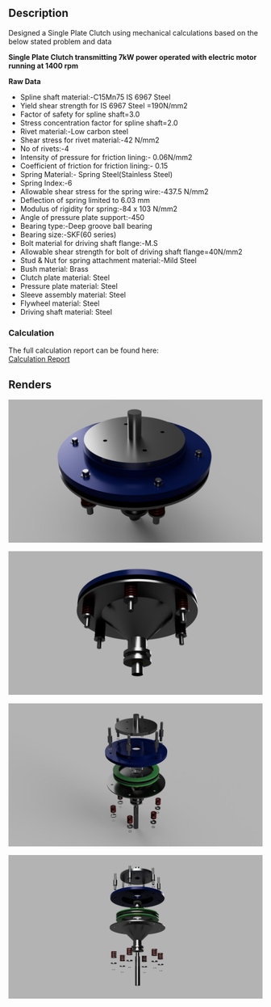 ## Description
Designed a Single Plate Clutch using mechanical calculations based on the below stated problem and data

**Single Plate Clutch transmitting 7kW power operated with electric motor running at 1400 rpm**

**Raw Data**
* Spline shaft material:-C15Mn75 IS 6967 Steel
* Yield shear strength for IS 6967 Steel =190N/mm2
* Factor of safety for spline shaft=3.0
* Stress concentration factor for spline shaft=2.0
* Rivet material:-Low carbon steel
* Shear stress for rivet material:-42 N/mm2
* No of rivets:-4
* Intensity of pressure for friction lining:- 0.06N/mm2
* Coefficient of friction for friction lining:- 0.15
* Spring Material:- Spring Steel(Stainless Steel)
* Spring Index:-6
* Allowable shear stress for the spring wire:-437.5 N/mm2
* Deflection of spring limited to 6.03 mm
* Modulus of rigidity for spring:-84 x 103 N/mm2
* Angle of pressure plate support:-450
* Bearing type:-Deep groove ball bearing
* Bearing size:-SKF(60 series)
* Bolt material for driving shaft flange:-M.S
* Allowable shear strength for bolt of driving shaft flange=40N/mm2
* Stud & Nut for spring attachment material:-Mild Steel
* Bush material: Brass
* Clutch plate material: Steel
* Pressure plate material: Steel
* Sleeve assembly material: Steel
* Flywheel material: Steel
* Driving shaft material: Steel

### Calculation
The full calculation report can be found here:\
[Calculation Report](https://github.com/subhashishansda4/Single-Plate-Clutch/blob/main/Design%20of%20Single%20Plate%20Clutch.pdf)

## Renders
![1](https://github.com/subhashishansda4/Single-Plate-Clutch/blob/main/renders/1.jpg)

![2](https://github.com/subhashishansda4/Single-Plate-Clutch/blob/main/renders/2.jpg)

![3](https://github.com/subhashishansda4/Single-Plate-Clutch/blob/main/renders/3.jpg)

![4](https://github.com/subhashishansda4/Single-Plate-Clutch/blob/main/renders/4.jpg)

